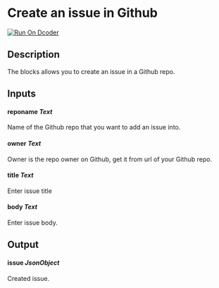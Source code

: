 # Create an issue in Github

[![Run On Dcoder](https://static-content.dcoder.tech/dcoder-assets/run-on-dcoder.svg)](https://code.dcoder.tech/feed/block/60deef3968609845bd6bdf5d)

## Description

The blocks allows you to create an issue in a Github repo.

## Inputs

#### **reponame** _Text_

Name of the Github repo that you want to add an issue into.

#### **owner** _Text_

Owner is the repo owner on Github, get it from url of your Github repo.

#### **title** _Text_

Enter issue title

#### **body** _Text_

Enter issue body.

## Output

#### **issue** _JsonObject_

Created issue.
